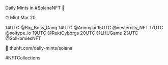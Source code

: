 Daily Mints in #SolanaNFT 🚀

⏰ Mint Mar 20

14UTC @Big_Boss_Gang
14UTC @Anonylai
15UTC @nestercity_NFT
17UTC @soltype_io
19UTC @RektCyborgs
20UTC @LHUGame
23UTC @SolHomiesNFT

🔗 thunft.com/daily-mints/solana

#NFTCollections